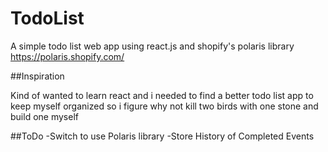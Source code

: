# TodoList
A simple todo list web app using react.js and shopify's polaris library https://polaris.shopify.com/


##Inspiration

Kind of wanted to learn react and i needed to find a better todo list app to keep myself organized so i figure why not kill two birds with one stone and build one myself

##ToDo
-Switch to use Polaris library
-Store History of Completed Events
